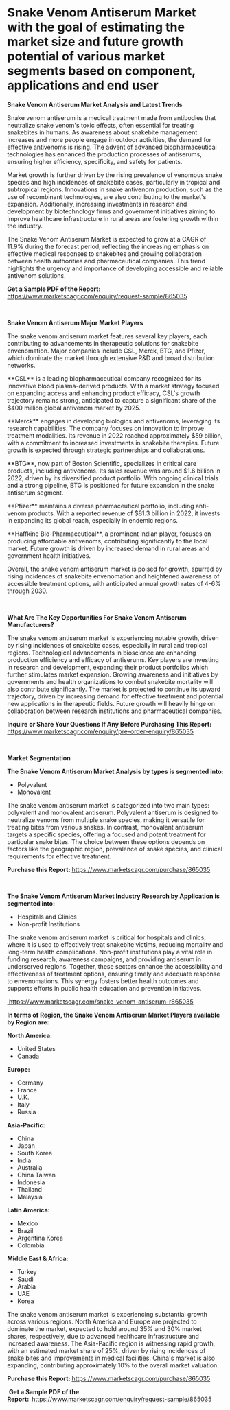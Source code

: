 <p><h1>Snake Venom Antiserum Market with the goal of estimating the market size and future growth potential of various market segments based on component, applications and end user</h1></p><p><strong>Snake Venom Antiserum Market Analysis and Latest Trends</strong></p>
<p><p>Snake venom antiserum is a medical treatment made from antibodies that neutralize snake venom's toxic effects, often essential for treating snakebites in humans. As awareness about snakebite management increases and more people engage in outdoor activities, the demand for effective antivenoms is rising. The advent of advanced biopharmaceutical technologies has enhanced the production processes of antiserums, ensuring higher efficiency, specificity, and safety for patients.</p><p>Market growth is further driven by the rising prevalence of venomous snake species and high incidences of snakebite cases, particularly in tropical and subtropical regions. Innovations in snake antivenom production, such as the use of recombinant technologies, are also contributing to the market's expansion. Additionally, increasing investments in research and development by biotechnology firms and government initiatives aiming to improve healthcare infrastructure in rural areas are fostering growth within the industry.</p><p>The Snake Venom Antiserum Market is expected to grow at a CAGR of 11.9% during the forecast period, reflecting the increasing emphasis on effective medical responses to snakebites and growing collaboration between health authorities and pharmaceutical companies. This trend highlights the urgency and importance of developing accessible and reliable antivenom solutions.</p></p>
<p><strong>Get a Sample PDF of the Report:&nbsp;</strong> <a href="https://www.marketscagr.com/enquiry/request-sample/865035?utm_campaign=3543&utm_medium=2&utm_source=Github&utm_content=ia&utm_term=19042025&utm_id=snake-venom-antiserum">https://www.marketscagr.com/enquiry/request-sample/865035</a></p>
<p>&nbsp;</p>
<p><strong>Snake Venom Antiserum Major Market Players</strong></p>
<p><p>The snake venom antiserum market features several key players, each contributing to advancements in therapeutic solutions for snakebite envenomation. Major companies include CSL, Merck, BTG, and Pfizer, which dominate the market through extensive R&D and broad distribution networks.</p><p>**CSL** is a leading biopharmaceutical company recognized for its innovative blood plasma-derived products. With a market strategy focused on expanding access and enhancing product efficacy, CSL's growth trajectory remains strong, anticipated to capture a significant share of the $400 million global antivenom market by 2025.</p><p>**Merck** engages in developing biologics and antivenoms, leveraging its research capabilities. The company focuses on innovation to improve treatment modalities. Its revenue in 2022 reached approximately $59 billion, with a commitment to increased investments in snakebite therapies. Future growth is expected through strategic partnerships and collaborations.</p><p>**BTG**, now part of Boston Scientific, specializes in critical care products, including antivenoms. Its sales revenue was around $1.6 billion in 2022, driven by its diversified product portfolio. With ongoing clinical trials and a strong pipeline, BTG is positioned for future expansion in the snake antiserum segment.</p><p>**Pfizer** maintains a diverse pharmaceutical portfolio, including anti-venom products. With a reported revenue of $81.3 billion in 2022, it invests in expanding its global reach, especially in endemic regions.</p><p>**Haffkine Bio-Pharmaceutical**, a prominent Indian player, focuses on producing affordable antivenoms, contributing significantly to the local market. Future growth is driven by increased demand in rural areas and government health initiatives.</p><p>Overall, the snake venom antiserum market is poised for growth, spurred by rising incidences of snakebite envenomation and heightened awareness of accessible treatment options, with anticipated annual growth rates of 4-6% through 2030.</p></p>
<p>&nbsp;</p>
<p><strong>What Are The Key Opportunities For Snake Venom Antiserum Manufacturers?</strong></p>
<p><p>The snake venom antiserum market is experiencing notable growth, driven by rising incidences of snakebite cases, especially in rural and tropical regions. Technological advancements in bioscience are enhancing production efficiency and efficacy of antiserums. Key players are investing in research and development, expanding their product portfolios which further stimulates market expansion. Growing awareness and initiatives by governments and health organizations to combat snakebite mortality will also contribute significantly. The market is projected to continue its upward trajectory, driven by increasing demand for effective treatment and potential new applications in therapeutic fields. Future growth will heavily hinge on collaboration between research institutions and pharmaceutical companies.</p></p>
<p><strong>Inquire or Share Your Questions If Any Before Purchasing This Report:</strong> <a href="https://www.marketscagr.com/enquiry/pre-order-enquiry/865035?utm_campaign=3543&utm_medium=2&utm_source=Github&utm_content=ia&utm_term=19042025&utm_id=snake-venom-antiserum">https://www.marketscagr.com/enquiry/pre-order-enquiry/865035</a></p>
<p>&nbsp;</p>
<p><strong>Market Segmentation</strong></p>
<p><strong>The Snake Venom Antiserum Market Analysis by types is segmented into:</strong></p>
<p><ul><li>Polyvalent</li><li>Monovalent</li></ul></p>
<p><p>The snake venom antiserum market is categorized into two main types: polyvalent and monovalent antiserum. Polyvalent antiserum is designed to neutralize venoms from multiple snake species, making it versatile for treating bites from various snakes. In contrast, monovalent antiserum targets a specific species, offering a focused and potent treatment for particular snake bites. The choice between these options depends on factors like the geographic region, prevalence of snake species, and clinical requirements for effective treatment.</p></p>
<p><strong>Purchase this Report:&nbsp;</strong><a href="https://www.marketscagr.com/purchase/865035?utm_campaign=3543&utm_medium=2&utm_source=Github&utm_content=ia&utm_term=19042025&utm_id=snake-venom-antiserum">https://www.marketscagr.com/purchase/865035</a></p>
<p>&nbsp;</p>
<p><strong>The Snake Venom Antiserum Market Industry Research by Application is segmented into:</strong></p>
<p><ul><li>Hospitals and Clinics</li><li>Non-profit Institutions</li></ul></p>
<p><p>The snake venom antiserum market is critical for hospitals and clinics, where it is used to effectively treat snakebite victims, reducing mortality and long-term health complications. Non-profit institutions play a vital role in funding research, awareness campaigns, and providing antiserum in underserved regions. Together, these sectors enhance the accessibility and effectiveness of treatment options, ensuring timely and adequate response to envenomations. This synergy fosters better health outcomes and supports efforts in public health education and prevention initiatives.</p></p>
<p><a href="https://www.marketscagr.com/snake-venom-antiserum-r865035?utm_campaign=3543&utm_medium=2&utm_source=Github&utm_content=ia&utm_term=19042025&utm_id=snake-venom-antiserum">&nbsp;https://www.marketscagr.com/snake-venom-antiserum-r865035</a></p>
<p><strong>In terms of Region, the Snake Venom Antiserum Market Players available by Region are:</strong></p>
<p>
    <p> <strong> North America: </strong>
        <ul>
            <li>United States</li>
            <li>Canada</li>
        </ul>
        </p> 
    <p> <strong> Europe: </strong>
        <ul>
            <li>Germany</li>
            <li>France</li>
            <li>U.K.</li>
            <li>Italy</li>
            <li>Russia</li>
        </ul>
        </p> 
    <p> <strong> Asia-Pacific: </strong>
        <ul>
            <li>China</li>
            <li>Japan</li>
            <li>South Korea</li>
            <li>India</li>
            <li>Australia</li>
            <li>China Taiwan</li>
            <li>Indonesia</li>
            <li>Thailand</li>
            <li>Malaysia</li>
        </ul>
        </p> 
    <p> <strong> Latin America: </strong>
        <ul>
            <li>Mexico</li>
            <li>Brazil</li>
            <li>Argentina Korea</li>
            <li>Colombia</li>
        </ul>
        </p> 
    <p> <strong> Middle East & Africa: </strong>
        <ul>
            <li>Turkey</li>
            <li>Saudi</li>
            <li>Arabia</li>
            <li>UAE</li>
            <li>Korea</li>
        </ul>
    </p>
    </p>
<p><p>The snake venom antiserum market is experiencing substantial growth across various regions. North America and Europe are projected to dominate the market, expected to hold around 35% and 30% market shares, respectively, due to advanced healthcare infrastructure and increased awareness. The Asia-Pacific region is witnessing rapid growth, with an estimated market share of 25%, driven by rising incidences of snake bites and improvements in medical facilities. China's market is also expanding, contributing approximately 10% to the overall market valuation.</p></p>
<p><strong>Purchase this Report: </strong><a href="https://www.marketscagr.com/purchase/865035?utm_campaign=3543&utm_medium=2&utm_source=Github&utm_content=ia&utm_term=19042025&utm_id=snake-venom-antiserum">https://www.marketscagr.com/purchase/865035</a></p>
<p>&nbsp;<strong>Get a Sample PDF of the Report:&nbsp;&nbsp;</strong><a href="https://www.marketscagr.com/enquiry/request-sample/865035?utm_campaign=3543&utm_medium=2&utm_source=Github&utm_content=ia&utm_term=19042025&utm_id=snake-venom-antiserum">https://www.marketscagr.com/enquiry/request-sample/865035</a></p>
<p><strong></strong></p>
<p><p></p><p></p><p></p></p>